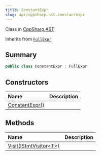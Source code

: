 ```yaml
---
title: ConstantExpr
slug: api/cppsharp.ast.constantexpr
---
```

Class in [CppSharp.AST](/api/cppsharp/ast)

Inherits from [`FullExpr`](/api/cppsharp/ast/fullexpr)

## Summary



```csharp
public class ConstantExpr : FullExpr
```

## Constructors

|Name|Description|
|:---|:---|
|[ConstantExpr\(\)](/api/cppsharp/ast/constantexpr//ctor)||

## Methods

|Name|Description|
|:---|:---|
|[Visit\(IStmtVisitor\<T\>\)](/api/cppsharp/ast/constantexpr/visit)||

